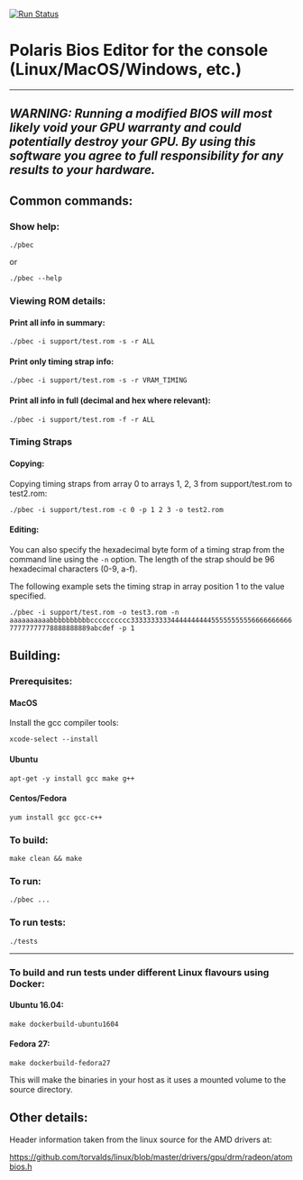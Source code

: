 [![Run Status](https://api.shippable.com/projects/5b2b5de13626c20700cc6dd3/badge?branch=master)](https://app.shippable.com/github/wilvk/pbec)

# Polaris Bios Editor for the console (Linux/MacOS/Windows, etc.)

---
*WARNING: Running a modified BIOS will most likely void your GPU warranty and could potentially destroy your GPU. 
By using this software you agree to full responsibility for any results to your hardware.*
---

## Common commands:

### Show help:

`./pbec`

or

`./pbec --help`

### Viewing ROM details:

#### Print all info in summary:

`./pbec -i support/test.rom -s -r ALL`

#### Print only timing strap info:

`./pbec -i support/test.rom -s -r VRAM_TIMING`

#### Print all info in full (decimal and hex where relevant):

`./pbec -i support/test.rom -f -r ALL`



### Timing Straps

#### Copying:

Copying timing straps from array 0 to arrays 1, 2, 3 from support/test.rom to test2.rom:

`./pbec -i support/test.rom -c 0 -p 1 2 3 -o test2.rom`

#### Editing:

You can also specify the hexadecimal byte form of a timing strap from the command line using the `-n` option. The length of the strap should be 96 hexadecimal characters (0-9, a-f).

The following example sets the timing strap in array position 1 to the value specified.

`./pbec -i support/test.rom -o test3.rom -n aaaaaaaaaabbbbbbbbbbcccccccccc333333333344444444445555555555666666666677777777778888888889abcdef -p 1`

## Building:

### Prerequisites:

#### MacOS

Install the gcc compiler tools:

`xcode-select --install`

#### Ubuntu

`apt-get -y install gcc make g++`


#### Centos/Fedora

`yum install gcc gcc-c++`


### To build:

`make clean && make`

### To run:

`./pbec ...`

### To run tests:

`./tests`

---

### To build and run tests under different Linux flavours using Docker:

#### Ubuntu 16.04:

`make dockerbuild-ubuntu1604`

#### Fedora 27:

`make dockerbuild-fedora27`

This will make the binaries in your host as it uses a mounted volume to the source directory.

## Other details:

Header information taken from the linux source for the AMD drivers at:

https://github.com/torvalds/linux/blob/master/drivers/gpu/drm/radeon/atombios.h

